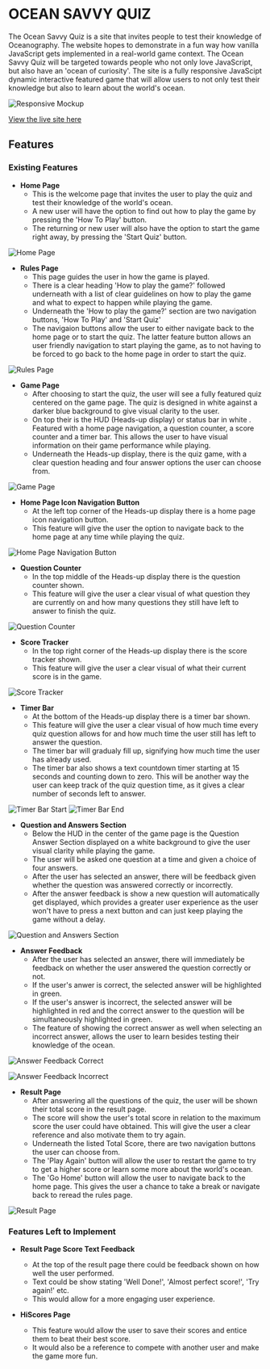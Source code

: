 # OCEAN SAVVY QUIZ

The Ocean Savvy Quiz is a site that invites people to test their knowledge of Oceanography. The website hopes to demonstrate in a fun way how vanilla JavaScript gets implemented in a real-world game context. The Ocean Savvy Quiz will be targeted towards people who not only love JavaScript, but also have an 'ocean of curiosity'. The site is a fully responsive JavaScipt dynamic interactive featured game that will allow users to not only test their knowledge but also to learn about the world's ocean.

![Responsive Mockup](assets/images-readme/mockup.png)

[View the live site here](https://vanderherten.github.io/ocean-savvy-quiz/index.html)

## Features

### Existing Features

- **Home Page**
    - This is the welcome page that invites the user to play the quiz and test their knowledge of the world's ocean.
    - A new user will have the option to find out how to play the game by pressing the 'How To Play' button. 
    - The returning  or new user will also have the option to start the game right away, by pressing the 'Start Quiz' button.

![Home Page](assets/images-readme/home-page.png)

- **Rules Page**
    - This page guides the user in how the game is played.
    - There is a clear heading 'How to play the game?' followed underneath with a list of clear guidelines on how to play the game and what to expect to happen while playing the game. 
    - Underneath the 'How to play the game?' section are two navigation buttons, 'How To Play' and 'Start Quiz'
    - The navigaion buttons allow the user to either navigate back to the home page or to start the quiz. The latter feature button allows an user friendly navigation to start playing the game, as to not having to be forced to go back to the home page in order to start the quiz. 

![Rules Page](assets/images-readme/rules-page.png)

- **Game Page**
    - After choosing to start the quiz, the user will see a fully featured quiz centered on the game page. The quiz is designed in white against a darker blue background to give visual clarity to the user. 
    - On top their is the HUD (Heads-up display) or status bar in white . Featured with a home page navigation, a question counter, a score counter and a timer bar. This allows the user to have visual information on their game performance while playing.
    - Underneath the Heads-up display, there is the quiz game, with a clear question heading and four answer options the user can choose from. 

![Game Page](assets/images-readme/game-page.png)

- **Home Page Icon Navigation Button**
    - At the left top corner of the Heads-up display there is a home page icon navigation button. 
    - This feature will give the user the option to navigate back to the home page at any time while playing the quiz.

![Home Page Navigation Button](assets/images-readme/home-page-nav-icon.png)

- **Question Counter**
    - In the top middle of the Heads-up display there is the question counter shown.
    - This feature will give the user a clear visual of what question they are currently on and how many questions they still have left to answer to finish the quiz.

![Question Counter](assets/images-readme/question-counter.png)

- **Score Tracker**
    - In the top right corner of the Heads-up display there is the score tracker shown.
    - This feature will give the user a clear visual of what their current score is in the game. 

![Score Tracker](assets/images-readme/score-tracker.png)

- **Timer Bar**
    - At the bottom of the Heads-up display there is a timer bar shown.
    - This feature will give the user a clear visual of how much time every quiz question allows for and how much time the user still has left to answer the question.
    - The timer bar will gradualy fill up, signifying how much time the user has already used.
    - The timer bar also shows a text countdown timer starting at 15 seconds and counting down to zero. This will be another way the user can keep track of the quiz question time, as it gives a clear number of seconds left to answer.

![Timer Bar Start](assets/images-readme/timer-bar-start.png)
![Timer Bar End](assets/images-readme/timer-bar-end.png)

- **Question and Answers Section**
    - Below the HUD in the center of the game page is the Question Answer Section displayed on a white background to give the user visual clarity while playing the game.
    - The user will be asked one question at a time and given a choice of four answers.
    - After the user has selected an answer, there will be feedback given whether the question was answered correctly or incorrectly.
    - After the answer feedback is show a new question will automatically get displayed, which provides a greater user experience as the user won't have to press a next button and can just keep playing the game without a delay.

![Question and Answers Section](assets/images-readme/question-answers-sect.png)

- **Answer Feedback**
    - After the user has selected an answer, there will immediately be feedback on whether the user answered the question correctly or not.
    - If the user's anwer is correct, the selected answer will be highlighted in green.
    - If the user's answer is incorrect, the selected answer will be highlighted in red and the correct answer to the question will be simultaneously highlighted in green.
    - The feature of showing the correct answer as well when selecting an incorrect answer, allows the user to learn besides testing their knowledge of the ocean.

![Answer Feedback Correct](assets/images-readme/answer-correct.png)

![Answer Feedback Incorrect](assets/images-readme/answer-incorrect.png)

- **Result Page**
    - After answering all the questions of the quiz, the user will be shown their total score in the result page.
    - The score will show the user's total score in relation to the maximum score the user could have obtained. This will give the user a clear reference and also motivate them to try again.
    - Underneath the listed Total Score, there are two navigation buttons the user can choose from.
    - The 'Play Again' button will allow the user to restart the game to try to get a higher score or learn some more about the world's ocean.
    - The 'Go Home' button will allow the user to navigate back to the home page. This gives the user a chance to take a break or navigate back to reread the rules page. 

![Result Page](assets/images-readme/result-page.png)

### Features Left to Implement

- **Result Page Score Text Feedback**
    - At the top of the result page there could be feedback shown on how well the user performed. 
    - Text could be show stating 'Well Done!', 'Almost perfect score!', 'Try again!' etc.
    - This would allow for a more engaging user experience.

- **HiScores Page**
    - This feature would allow the user to save their scores and entice them to beat their best score. 
    - It would also be a reference to compete with another user and make the game more fun. 


